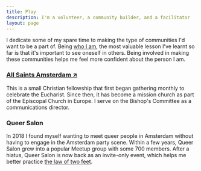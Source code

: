 ```yaml
---
title: Play
description: I'm a volunteer, a community builder, and a facilitator
layout: page
---
```


I dedicate some of my spare time to making the type of communities I'd want to be a part of. Being [who I am](/about), the most valuable lesson I've learnt so far is that it's important to see oneself in others. Being involved in making these communities helps me feel more confident about the person I am.

### [All Saints Amsterdam ↗](https://allsaintsamsterdam.church/)

This is a small Christian fellowship that first began gathering monthly to celebrate the Eucharist. Since then, it has become a mission church as part of the Episcopal Church in Europe. I serve on the Bishop's Committee as a communications director.

### Queer Salon

In 2018 I found myself wanting to meet queer people in Amsterdam without having to engage in the Amsterdam party scene. Within a few years, Queer Salon grew into a popular Meetup group with some 700 members. After a hiatus, Queer Salon is now back as an invite-only event, which helps me better practice [the law of two feet](https://www.agilecentre.com/resources/article/meetings-with-feet/#:~:text=The%20Law%20is%20the%20so,for%20Emerging%20Order%2C%20Harrison%20Owen).
